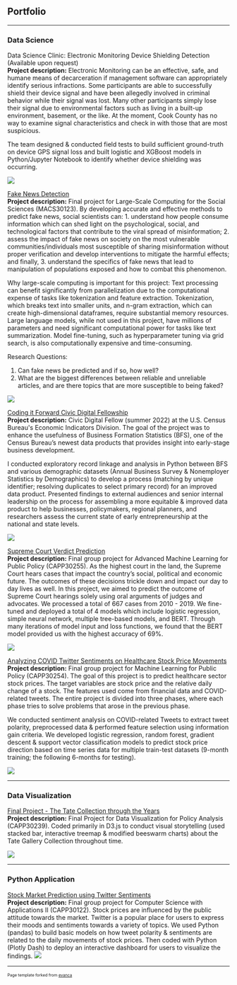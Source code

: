 ## Portfolio

---
### Data Science
Data Science Clinic: Electronic Monitoring Device Shielding Detection (Available upon request)
<br>
**Project description:** Electronic Monitoring can be an effective, safe, and humane means of decarceration if management software can appropriately identify serious infractions. Some participants are able to successfully shield their device signal and have been allegedly involved in criminal behavior while their signal was lost. Many other participants simply lose their signal due to
environmental factors such as living in a built-up environment, basement, or the like. At the moment, Cook County has no way to examine signal characteristics and check in with those that are most suspicious. 

The team designed & conducted field tests to build sufficient ground-truth on device GPS signal loss and built logistic and XGBoost models in Python/Jupyter Notebook to identify whether device shielding was occurring.

<img src="images/RISC.png?raw=true"/>

[Fake News Detection](https://github.com/Crliu4/final-project-fake_news)
<br>
**Project description:** Final project for Large-Scale Computing for the Social Sciences (MACS30123). By developing accurate and effective methods to predict fake news, social scientists can: 1. understand how people consume information which can shed light on the psychological, social, and technological factors that contribute to the viral spread of misinformation; 2. assess the impact of fake news on society on the most vulnerable communities/individuals most susceptible of sharing misinformation without proper verification and develop interventions to mitigate the harmful effects; and finally, 3. understand the specifics of fake news that lead to manipulation of populations exposed and how to combat this phenomenon.

Why large-scale computing is important for this project: Text processing can benefit significantly from parallelization due to the computational expense of tasks like tokenization and feature extraction. Tokenization, which breaks text into smaller units, and n-gram extraction, which can create high-dimensional dataframes, require substantial memory resources. Large language models, while not used in this project, have millions of parameters and need significant computational power for tasks like text summarization. Model fine-tuning, such as hyperparameter tuning via grid search, is also computationally expensive and time-consuming.

Research Questions:
1. Can fake news be predicted and if so, how well?
2. What are the biggest differences between reliable and unreliable articles, and are there topics that are more susceptible to being faked?

<img src="images/fake_news.png?raw=true"/>

[Coding it Forward Civic Digital Fellowship](https://github.com/codingitforward/cdf2022/blob/main/Carolyn_Liu.pdf)
<br>
**Project description:** Civic Digital Fellow (summer 2022) at the U.S. Census Bureau's Economic Indicators Division. The goal of the project was to enhance the usefulness of Business Formation Statistics (BFS), one of the Census Bureau’s newest data products that provides insight into early-stage business development. 

I conducted exploratory record linkage and analysis in Python between BFS and various demographic datasets (Annual Business Survey & Nonemployer Statistics by Demographics) to develop a process (matching by unique identifier; resolving duplicates to select primary record) for an improved data product. Presented findings to external audiences and senior internal leadership on the process for assembling a more equitable & improved data product to help businesses, policymakers, regional planners, and researchers assess the current state of early entrepreneurship at the national and state levels.

<img src="images/CDF.png?raw=true"/>

[Supreme Court Verdict Prediction](https://github.com/Crliu4/supreme_court_verdict_predictor)
<br>
**Project description:** Final group project for Advanced Machine Learning for Public Policy (CAPP30255). As the highest court in the land, the Supreme Court hears cases that impact the country’s social, political and economic future. The outcomes of these decisions trickle down and impact our day to day lives as well. In this project, we aimed to predict the outcome of Supreme Court hearings solely using oral arguments of judges and advocates. We processed a total of 667 cases from 2010 - 2019. We fine-tuned and deployed a total of 4 models which include logistic regression, simple neural network, multiple tree-based models, and BERT. Through many iterations of model input and loss functions, we found that the BERT model provided us with the highest accuracy of 69%.

<img src="images/nlp poster.png?raw=true"/>

[Analyzing COVID Twitter Sentiments on Healthcare Stock Price Movements](https://github.com/Crliu4/capp30254_fight_potatoes.git)
<br>
**Project description:** Final group project for Machine Learning for Public Policy (CAPP30254). The goal of this project is to predict healthcare sector stock prices. The target variables are stock price and the relative daily change of a stock. The features used come from financial data and COVID-related tweets. The entire project is divided into three phases, where each phase tries to solve problems that arose in the previous phase. 

We conducted sentiment analysis on COVID-related Tweets to extract tweet polarity, preprocessed data & performed feature selection using information gain criteria. We developed logistic regression, random forest, gradient descent & support vector classification models to predict stock price direction based on time series data for multiple train-test datasets (9-month training; the following 6-months for testing).

<img src="images/CAPP30254.png?raw=true"/>

---

### Data Visualization
[Final Project - The Tate Collection through the Years](https://crliu4.github.io/CAPP30239_FA22/final_project/code/project.html)
<br>
**Project description:** Final Project for Data Visualization for Policy Analysis (CAPP30239). Coded primarily in D3.js to conduct visual storytelling (used stacked bar, interactive treemap & modified beeswarm charts) about the Tate Gallery Collection throughout time.

<img src="images/Dataviz.png?raw=true"/>

---

### Python Application
[Stock Market Prediction using Twitter Sentiments](https://github.com/uchicago-CAPP30122-win-2022/proj-fight_potatoes)
<br>
**Project description:** Final group project for Computer Science with Applications II (CAPP30122). Stock prices are influenced by the public attitude towards the market. Twitter is a popular place for users to express their moods and sentiments towards a
variety of topics. We used Python (pandas) to build basic models on how tweet polarity & sentiments are related to the daily movements of stock prices. Then coded with Python (Plotly Dash) to deploy an interactive dashboard for users to visualize the findings.
<img src="images/CAPP30122.png?raw=true"/>

---
<p style="font-size:9px">Page template forked from <a href="https://github.com/evanca/quick-portfolio">evanca</a></p>
<!-- Remove above link if you don't want to attibute -->
